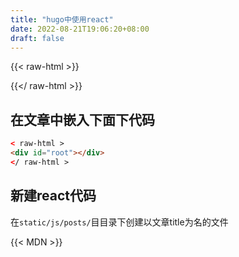 ```yaml
---
title: "hugo中使用react"
date: 2022-08-21T19:06:20+08:00
draft: false
---
```


<style>
  #root{

  }

  #root button{
    color:red
  }
</style>


{{< raw-html >}}
<div id="root"></div>

<div id = "svgcontainer">
      </div>
      <script language = "javascript">
         var width = 300;
         var height = 300;
         var svg = d3.select("#svgcontainer")
            .append("svg")
            .attr("width", width)
            .attr("height", height);
         svg.append("line")
            .attr("x1", 100)
            .attr("y1", 100)
            .attr("x2", 200)
            .attr("y2", 200)
            .style("stroke", "rgb(255,0,0)")
            .style("stroke-width", 2);
   </script>

{{</ raw-html >}}


## 在文章中嵌入下面下代码

```html
< raw-html >
<div id="root"></div>
</ raw-html >

```

## 新建react代码
在`static/js/posts/`目目录下创建以文章title为名的文件


{{< MDN >}}